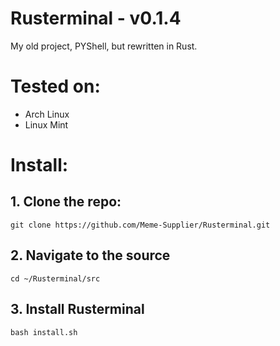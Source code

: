 # Rusterminal - v0.1.4
My old project, PYShell, but rewritten in Rust.

# Tested on:

- Arch Linux
- Linux Mint

# Install:

## 1. Clone the repo:

`git clone https://github.com/Meme-Supplier/Rusterminal.git`

## 2. Navigate to the source

`cd ~/Rusterminal/src`

## 3. Install Rusterminal

`bash install.sh`
